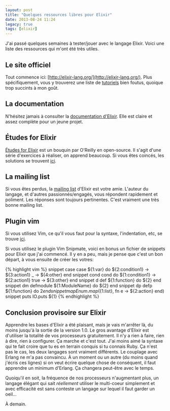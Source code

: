 ```yaml
---
layout: post
title: "Quelques ressources libres pour Elixir"
date: 2013-08-24 11:24
legacy: true
tags: [elixir]
---
```




J'ai passé quelques semaines à tester/jouer avec le langage Elixir. Voici
une liste des ressources qui m'ont été très utiles.

<!-- more -->

Le site officiel
----------------

Tout commence ici: [http://elixir-lang.org/](http://elixir-lang.org/).
Plus spécifiquement, vous y trouverez une liste de
[tutoriels](http://elixir-lang.org/getting_started/1.html)
bien foutus, quoique trop succints à mon goût.

La documentation
------------------
N'hésitez jamais à consulter la
[documentation d'Elixir](http://elixir-lang.org/docs/stable/). Elle est
claire et assez complète pour un jeune projet.

Études for Elixir
-----------------
[Études for Elixir](http://chimera.labs.oreilly.com/books/1234000001642)
est un bouquin par O'Reilly en open-source. Il s'agit d'une série d'exercices
à réaliser, on apprend beaucoup. Si vous êtes coincés, les solutions se
trouvent
[ici](https://github.com/oreillymedia/etudes-for-elixir).

La mailing list
---------------
Si vous êtes perdus, la [mailing list](https://groups.google.com/forum/#!forum/elixir-lang-talk)
d'Elixir est votre amie. L'auteur du langage, et d'autres passionnés/engagés,
vous répondent rapidement et poliment. Les réponses sont toujours pertinentes.
C'est vraiment une très bonne mailing list.


Plugin vim
----------
Si vous utilisez Vim, ce qu'il vous faut pour la syntaxe, l'indentation, etc,
se trouve [ici](https://github.com/elixir-lang/vim-elixir).

Si vous utilisez le plugin Vim Snipmate, voici en bonus un fichier de
snippets pour Elixir que j'ai commencé. Il y en a peu, mais je pense que
c'est un bon départ, à vous ensuite de créer les votres:

{% highlight vim %}
snippet case
	case ${1:var} do
		${2:condition1} -> ${3:action1}
		_ -> ${4:other}
	end
snippet cond
	cond do
		${1:condition1} -> ${2:action1}
		true -> ${3:other}
	end
snippet d
	def ${1:function} do
		${2}
	end
snippet dm
	defmodule ${1:ModuleName} do
		${2}
	end
snippet dp
	defp ${1:function} do
		${2}
	end
snippet map
	Enum.map(${1:list}, fn e -> ${2:action} end)
snippet puts
	IO.puts ${1}
{% endhighlight %}

Conclusion provisoire sur Elixir
---------------------------------
Apprendre les bases d'Elixir a été plaisant, mais je vais m'arrêter là,
du moins jusqu'à la sortie de la version 1.0.
Le gros avantage d'Elixir est d'utiliser la totalité de vos processeurs
gratuitement. Il n'y a rien à faire, rien à dire, rien à configurer. Ça
marche et c'est tout. J'ai moins aimé la syntaxe qui te fait croire que
tu es en terrain conquis si tu connais Ruby. Ça n'est pas le cas, les
deux langages sont vraiment différents. Le couplage avec Erlang ne
m'a pas convaincu. À un moment ou un autre (du moins quand j'écris ces
lignes) si on veut écrire quelque chose de conséquent, il faut apprendre
un minimum d'Erlang. Ça changera peut-être avec le temps.

Quoiqu'il en soit, la fréquence de nos processeurs n'augmentant plus, un
langage élégant qui sait *réellement* utiliser le multi-coeur simplement
et avec efficacité est sans conteste un langage sur lequel il faut
garder un oeil…





À demain.



